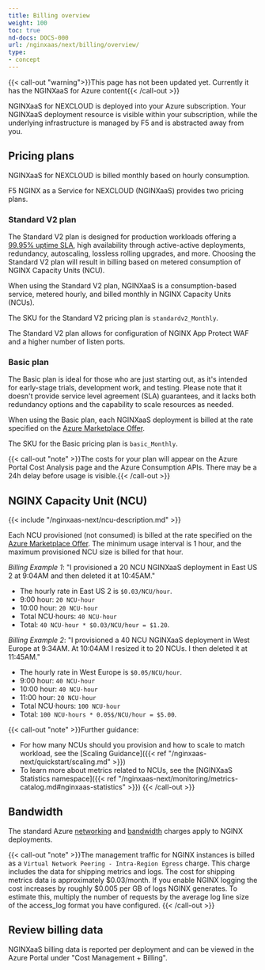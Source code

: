 ```yaml
---
title: Billing overview
weight: 100
toc: true
nd-docs: DOCS-000
url: /nginxaas/next/billing/overview/
type:
- concept
---
```



{{< call-out "warning">}}This page has not been updated yet. Currently it has the NGINXaaS for Azure content{{< /call-out >}}

NGINXaaS for NEXCLOUD is deployed into your Azure subscription. Your NGINXaaS deployment resource is visible within your subscription, while the underlying infrastructure is managed by F5 and is abstracted away from you.

## Pricing plans

NGINXaaS for NEXCLOUD is billed monthly based on hourly consumption.

F5 NGINX as a Service for NEXCLOUD (NGINXaaS) provides two pricing plans.

### Standard V2 plan

The Standard V2 plan is designed for production workloads offering a [99.95% uptime SLA](https://www.f5.com/pdf/customer-support/eusa-sla.pdf), high availability through active-active deployments, redundancy, autoscaling, lossless rolling upgrades, and more. Choosing the Standard V2 plan will result in billing based on metered consumption of NGINX Capacity Units (NCU).

When using the Standard V2 plan, NGINXaaS is a consumption-based service, metered hourly, and billed monthly in NGINX Capacity Units (NCUs).

The SKU for the Standard V2 pricing plan is `standardv2_Monthly`.

The Standard V2 plan allows for configuration of NGINX App Protect WAF and a higher number of listen ports.


### Basic plan

The Basic plan is ideal for those who are just starting out, as it's intended for early-stage trials, development work, and testing. Please note that it doesn't provide service level agreement (SLA) guarantees, and it lacks both redundancy options and the capability to scale resources as needed.

When using the Basic plan, each NGINXaaS deployment is billed at the rate specified on the [Azure Marketplace Offer](https://azuremarketplace.microsoft.com/en-us/marketplace/apps/f5-networks.f5-nginx-for-azure?tab=Overview).

The SKU for the Basic pricing plan is `basic_Monthly`.

{{< call-out "note" >}}The costs for your plan will appear on the Azure Portal Cost Analysis page and the Azure Consumption APIs. There may be a 24h delay before usage is visible.{{< /call-out >}}


## NGINX Capacity Unit (NCU)

{{< include "/nginxaas-next/ncu-description.md" >}}

Each NCU provisioned (not consumed) is billed at the rate specified on the [Azure Marketplace Offer](https://azuremarketplace.microsoft.com/en-us/marketplace/apps/f5-networks.f5-nginx-for-azure?tab=Overview). The minimum usage interval is 1 hour, and the maximum provisioned NCU size is billed for that hour.

*Billing Example 1*: "I provisioned a 20 NCU NGINXaaS deployment in East US 2 at 9:04AM and then deleted it at 10:45AM."

* The hourly rate in East US 2 is `$0.03/NCU/hour`.
* 9:00 hour: `20 NCU·hour`
* 10:00 hour: `20 NCU·hour`
* Total NCU·hours: `40 NCU·hour`
* Total: `40 NCU·hour * $0.03/NCU/hour = $1.20`.

*Billing Example 2*: "I provisioned a 40 NCU NGINXaaS deployment in West Europe at 9:34AM. At 10:04AM I resized it to 20 NCUs. I then deleted it at 11:45AM."

* The hourly rate in West Europe is `$0.05/NCU/hour`.
* 9:00 hour: `40 NCU·hour`
* 10:00 hour: `40 NCU·hour`
* 11:00 hour: `20 NCU·hour`
* Total NCU·hours: `100 NCU·hour`
* Total:  `100 NCU·hours * 0.05$/NCU/hour = $5.00`.

{{< call-out "note" >}}Further guidance:
* For how many NCUs should you provision and how to scale to match workload, see the [Scaling Guidance]({{< ref "/nginxaas-next/quickstart/scaling.md" >}})
* To learn more about metrics related to NCUs, see the [NGINXaaS Statistics namespace]({{< ref "/nginxaas-next/monitoring/metrics-catalog.md#nginxaas-statistics" >}})
{{< /call-out >}}


## Bandwidth

The standard Azure [networking](https://azure.microsoft.com/en-us/pricing/details/virtual-network/) and [bandwidth](https://azure.microsoft.com/en-us/pricing/details/bandwidth/) charges apply to NGINX deployments.

{{< call-out "note" >}}The management traffic for NGINX instances is billed as a `Virtual Network Peering - Intra-Region Egress` charge. This charge includes the data for shipping metrics and logs. The cost for shipping metrics data is approximately $0.03/month. If you enable NGINX logging the cost increases by roughly $0.005 per GB of logs NGINX generates. To estimate this, multiply the number of requests by the average log line size of the access_log format you have configured.
{{< /call-out >}}

## Review billing data

NGINXaaS billing data is reported per deployment and can be viewed in the Azure Portal under "Cost Management + Billing".​